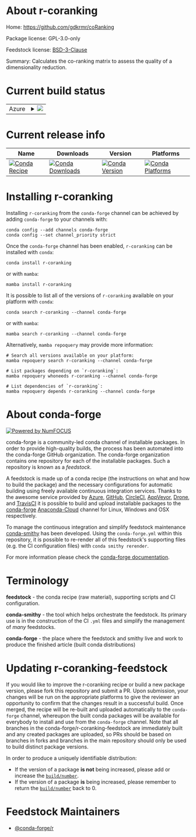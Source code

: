 About r-coranking
=================

Home: https://github.com/gdkrmr/coRanking

Package license: GPL-3.0-only

Feedstock license: [BSD-3-Clause](https://github.com/conda-forge/r-coranking-feedstock/blob/main/LICENSE.txt)

Summary: Calculates the co-ranking matrix to assess the quality of a dimensionality reduction.

Current build status
====================


<table>
    
  <tr>
    <td>Azure</td>
    <td>
      <details>
        <summary>
          <a href="https://dev.azure.com/conda-forge/feedstock-builds/_build/latest?definitionId=4207&branchName=main">
            <img src="https://dev.azure.com/conda-forge/feedstock-builds/_apis/build/status/r-coranking-feedstock?branchName=main">
          </a>
        </summary>
        <table>
          <thead><tr><th>Variant</th><th>Status</th></tr></thead>
          <tbody><tr>
              <td>linux_64_r_base4.1</td>
              <td>
                <a href="https://dev.azure.com/conda-forge/feedstock-builds/_build/latest?definitionId=4207&branchName=main">
                  <img src="https://dev.azure.com/conda-forge/feedstock-builds/_apis/build/status/r-coranking-feedstock?branchName=main&jobName=linux&configuration=linux_64_r_base4.1" alt="variant">
                </a>
              </td>
            </tr><tr>
              <td>linux_64_r_base4.2</td>
              <td>
                <a href="https://dev.azure.com/conda-forge/feedstock-builds/_build/latest?definitionId=4207&branchName=main">
                  <img src="https://dev.azure.com/conda-forge/feedstock-builds/_apis/build/status/r-coranking-feedstock?branchName=main&jobName=linux&configuration=linux_64_r_base4.2" alt="variant">
                </a>
              </td>
            </tr><tr>
              <td>osx_64_r_base4.1</td>
              <td>
                <a href="https://dev.azure.com/conda-forge/feedstock-builds/_build/latest?definitionId=4207&branchName=main">
                  <img src="https://dev.azure.com/conda-forge/feedstock-builds/_apis/build/status/r-coranking-feedstock?branchName=main&jobName=osx&configuration=osx_64_r_base4.1" alt="variant">
                </a>
              </td>
            </tr><tr>
              <td>osx_64_r_base4.2</td>
              <td>
                <a href="https://dev.azure.com/conda-forge/feedstock-builds/_build/latest?definitionId=4207&branchName=main">
                  <img src="https://dev.azure.com/conda-forge/feedstock-builds/_apis/build/status/r-coranking-feedstock?branchName=main&jobName=osx&configuration=osx_64_r_base4.2" alt="variant">
                </a>
              </td>
            </tr><tr>
              <td>win_64</td>
              <td>
                <a href="https://dev.azure.com/conda-forge/feedstock-builds/_build/latest?definitionId=4207&branchName=main">
                  <img src="https://dev.azure.com/conda-forge/feedstock-builds/_apis/build/status/r-coranking-feedstock?branchName=main&jobName=win&configuration=win_64_" alt="variant">
                </a>
              </td>
            </tr>
          </tbody>
        </table>
      </details>
    </td>
  </tr>
</table>

Current release info
====================

| Name | Downloads | Version | Platforms |
| --- | --- | --- | --- |
| [![Conda Recipe](https://img.shields.io/badge/recipe-r--coranking-green.svg)](https://anaconda.org/conda-forge/r-coranking) | [![Conda Downloads](https://img.shields.io/conda/dn/conda-forge/r-coranking.svg)](https://anaconda.org/conda-forge/r-coranking) | [![Conda Version](https://img.shields.io/conda/vn/conda-forge/r-coranking.svg)](https://anaconda.org/conda-forge/r-coranking) | [![Conda Platforms](https://img.shields.io/conda/pn/conda-forge/r-coranking.svg)](https://anaconda.org/conda-forge/r-coranking) |

Installing r-coranking
======================

Installing `r-coranking` from the `conda-forge` channel can be achieved by adding `conda-forge` to your channels with:

```
conda config --add channels conda-forge
conda config --set channel_priority strict
```

Once the `conda-forge` channel has been enabled, `r-coranking` can be installed with `conda`:

```
conda install r-coranking
```

or with `mamba`:

```
mamba install r-coranking
```

It is possible to list all of the versions of `r-coranking` available on your platform with `conda`:

```
conda search r-coranking --channel conda-forge
```

or with `mamba`:

```
mamba search r-coranking --channel conda-forge
```

Alternatively, `mamba repoquery` may provide more information:

```
# Search all versions available on your platform:
mamba repoquery search r-coranking --channel conda-forge

# List packages depending on `r-coranking`:
mamba repoquery whoneeds r-coranking --channel conda-forge

# List dependencies of `r-coranking`:
mamba repoquery depends r-coranking --channel conda-forge
```


About conda-forge
=================

[![Powered by
NumFOCUS](https://img.shields.io/badge/powered%20by-NumFOCUS-orange.svg?style=flat&colorA=E1523D&colorB=007D8A)](https://numfocus.org)

conda-forge is a community-led conda channel of installable packages.
In order to provide high-quality builds, the process has been automated into the
conda-forge GitHub organization. The conda-forge organization contains one repository
for each of the installable packages. Such a repository is known as a *feedstock*.

A feedstock is made up of a conda recipe (the instructions on what and how to build
the package) and the necessary configurations for automatic building using freely
available continuous integration services. Thanks to the awesome service provided by
[Azure](https://azure.microsoft.com/en-us/services/devops/), [GitHub](https://github.com/),
[CircleCI](https://circleci.com/), [AppVeyor](https://www.appveyor.com/),
[Drone](https://cloud.drone.io/welcome), and [TravisCI](https://travis-ci.com/)
it is possible to build and upload installable packages to the
[conda-forge](https://anaconda.org/conda-forge) [Anaconda-Cloud](https://anaconda.org/)
channel for Linux, Windows and OSX respectively.

To manage the continuous integration and simplify feedstock maintenance
[conda-smithy](https://github.com/conda-forge/conda-smithy) has been developed.
Using the ``conda-forge.yml`` within this repository, it is possible to re-render all of
this feedstock's supporting files (e.g. the CI configuration files) with ``conda smithy rerender``.

For more information please check the [conda-forge documentation](https://conda-forge.org/docs/).

Terminology
===========

**feedstock** - the conda recipe (raw material), supporting scripts and CI configuration.

**conda-smithy** - the tool which helps orchestrate the feedstock.
                   Its primary use is in the construction of the CI ``.yml`` files
                   and simplify the management of *many* feedstocks.

**conda-forge** - the place where the feedstock and smithy live and work to
                  produce the finished article (built conda distributions)


Updating r-coranking-feedstock
==============================

If you would like to improve the r-coranking recipe or build a new
package version, please fork this repository and submit a PR. Upon submission,
your changes will be run on the appropriate platforms to give the reviewer an
opportunity to confirm that the changes result in a successful build. Once
merged, the recipe will be re-built and uploaded automatically to the
`conda-forge` channel, whereupon the built conda packages will be available for
everybody to install and use from the `conda-forge` channel.
Note that all branches in the conda-forge/r-coranking-feedstock are
immediately built and any created packages are uploaded, so PRs should be based
on branches in forks and branches in the main repository should only be used to
build distinct package versions.

In order to produce a uniquely identifiable distribution:
 * If the version of a package **is not** being increased, please add or increase
   the [``build/number``](https://docs.conda.io/projects/conda-build/en/latest/resources/define-metadata.html#build-number-and-string).
 * If the version of a package **is** being increased, please remember to return
   the [``build/number``](https://docs.conda.io/projects/conda-build/en/latest/resources/define-metadata.html#build-number-and-string)
   back to 0.

Feedstock Maintainers
=====================

* [@conda-forge/r](https://github.com/conda-forge/r/)

